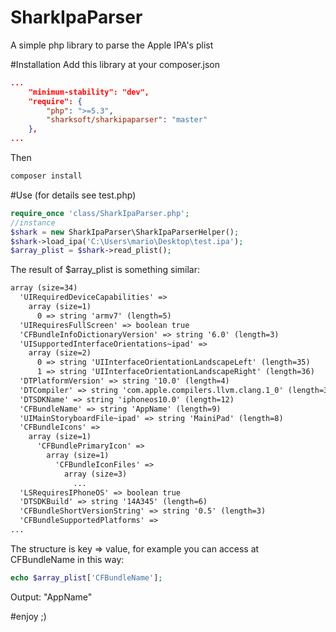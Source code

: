 # SharkIpaParser

A simple php library to parse the Apple IPA's plist

#Installation
Add this library at your composer.json
```json    
...
    "minimum-stability": "dev",
    "require": {
        "php": ">=5.3",
        "sharksoft/sharkipaparser": "master"
    },
...
```

Then
```php
composer install
```

#Use (for details see test.php)
```php
require_once 'class/SharkIpaParser.php';
//instance
$shark = new SharkIpaParser\SharkIpaParserHelper();
$shark->load_ipa('C:\Users\mario\Desktop\test.ipa');
$array_plist = $shark->read_plist();
```

The result of $array_plist is something similar:
```xml
array (size=34)
  'UIRequiredDeviceCapabilities' => 
    array (size=1)
      0 => string 'armv7' (length=5)
  'UIRequiresFullScreen' => boolean true
  'CFBundleInfoDictionaryVersion' => string '6.0' (length=3)
  'UISupportedInterfaceOrientations~ipad' => 
    array (size=2)
      0 => string 'UIInterfaceOrientationLandscapeLeft' (length=35)
      1 => string 'UIInterfaceOrientationLandscapeRight' (length=36)
  'DTPlatformVersion' => string '10.0' (length=4)
  'DTCompiler' => string 'com.apple.compilers.llvm.clang.1_0' (length=34)
  'DTSDKName' => string 'iphoneos10.0' (length=12)
  'CFBundleName' => string 'AppName' (length=9)
  'UIMainStoryboardFile~ipad' => string 'MainiPad' (length=8)
  'CFBundleIcons' => 
    array (size=1)
      'CFBundlePrimaryIcon' => 
        array (size=1)
          'CFBundleIconFiles' => 
            array (size=3)
              ...
  'LSRequiresIPhoneOS' => boolean true
  'DTSDKBuild' => string '14A345' (length=6)
  'CFBundleShortVersionString' => string '0.5' (length=3)
  'CFBundleSupportedPlatforms' => 
...
```

The structure is key => value, for example you can access at CFBundleName in
this way:

```php
echo $array_plist['CFBundleName'];
```

Output: "AppName"

#enjoy ;)